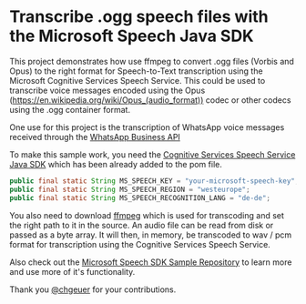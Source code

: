 # Transcribe .ogg speech files with the Microsoft Speech Java SDK
This project demonstrates how use ffmpeg to convert .ogg files (Vorbis and Opus) to the right format for Speech-to-Text transcription using the Microsoft Cognitive Services Speech Service. This could be used to transcribe voice messages encoded using the Opus (https://en.wikipedia.org/wiki/Opus_(audio_format)) codec or other codecs using the .ogg container format.

One use for this project is the transcription of WhatsApp voice messages received through the [WhatsApp Business API](https://www.whatsapp.com/business/api)

To make this sample work, you need the [Cognitive Services Speech Service Java SDK](https://docs.microsoft.com/en-us/java/api/com.microsoft.cognitiveservices.speech?view=azure-java-stable) which has been already added to the pom file.
```java
public final static String MS_SPEECH_KEY = "your-microsoft-speech-key";
public final static String MS_SPEECH_REGION = "westeurope";
public final static String MS_SPEECH_RECOGNITION_LANG = "de-de";
```

You also need to download [ffmpeg](https://ffmpeg.org/) which is used for transcoding and set the right path to it in the source. An audio file can be read from disk or passed as a byte array. It will then, in memory, be transcoded to wav / pcm format for transcription using the Cognitive Services Speech Service.

Also check out the [Microsoft Speech SDK Sample Repository](https://github.com/Azure-Samples/cognitive-services-speech-sdk) to learn more and use more of it's functionality.

Thank you [@chgeuer](https://github.com/chgeuer) for your contributions.
